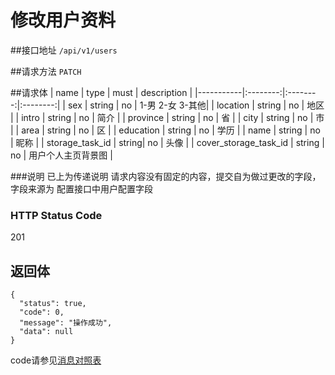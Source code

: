 # 修改用户资料

##接口地址
`/api/v1/users`

##请求方法
`PATCH`

##请求体
| name      | type     | must     | description |
|-----------|:--------:|:--------:|:--------:|
| sex       | string   | no       | 1-男 2-女 3-其他|
| location  | string   | no       | 地区     |
| intro     | string   | no       | 简介     |
| province  | string   | no       | 省       |
| city      | string   | no       | 市       |
| area      | string   | no       | 区       |
| education | string   | no       | 学历     |
| name      | string   | no       | 昵称     |
| storage_task_id | string| no    | 头像     |
| cover_storage_task_id | string | no | 用户个人主页背景图  |

###说明
已上为传递说明
请求内容没有固定的内容，提交自为做过更改的字段，字段来源为 配置接口中用户配置字段

### HTTP Status Code

201

## 返回体
```json5
{
  "status": true,
  "code": 0,
  "message": "操作成功",
  "data": null
}
```

code请参见[消息对照表](消息对照表.md)
